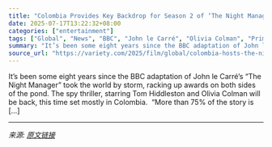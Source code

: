 ```yaml
---
title: "Colombia Provides Key Backdrop for Season 2 of ‘The Night Manager’"
date: 2025-07-17T13:22:32+08:00
categories: ["entertainment"]
tags: ["Global", "News", "BBC", "John le Carré", "Olivia Colman", "Prime Video", "The Night Manager", "Tom Hiddleston"]
summary: "It’s been some eight years since the BBC adaptation of John le Carré’s “The Night Manager” took the world by storm, racking up awards on both sides of the pond. The spy thriller, starring Tom Hiddlest"
source_url: "https://variety.com/2025/film/global/colombia-hosts-the-night-manager-season-2-1236463569/"
---
```


It’s been some eight years since the BBC adaptation of John le Carré’s “The Night Manager” took the world by storm, racking up awards on both sides of the pond. The spy thriller, starring Tom Hiddleston and Olivia Colman will be back, this time set mostly in Colombia.&#160; “More than 75% of the story is [&#8230;]

---

*来源: [原文链接](https://variety.com/2025/film/global/colombia-hosts-the-night-manager-season-2-1236463569/)*
